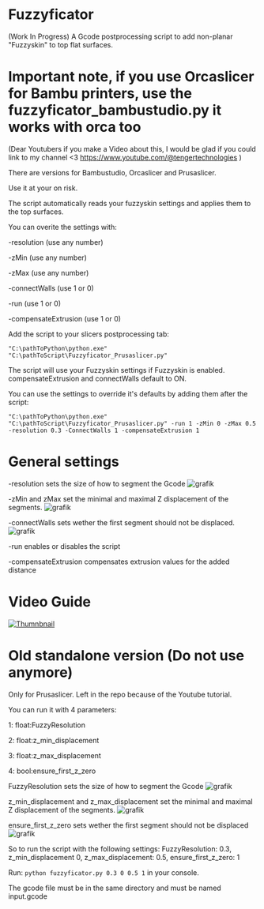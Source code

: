 # Fuzzyficator
(Work In Progress) A Gcode postprocessing script to add non-planar "Fuzzyskin" to top flat surfaces. 

# Important note, if you use Orcaslicer for Bambu printers, use the fuzzyficator_bambustudio.py it works with orca too 

(Dear Youtubers if you make a Video about this, I would be glad if you could link to my channel <3 https://www.youtube.com/@tengertechnologies ) 

There are versions for Bambustudio, Orcaslicer and Prusaslicer. 

Use it at your on risk.

The script automatically reads your fuzzyskin settings and applies them to the top surfaces. 

You can overite the settings with:

-resolution (use any number)

-zMin (use any number)

-zMax (use any number)

-connectWalls (use 1 or 0)

-run (use 1 or 0)

-compensateExtrusion (use 1 or 0)

Add the script to your slicers postprocessing tab:

`"C:\pathToPython\python.exe" "C:\pathToScript\Fuzzyficator_Prusaslicer.py"`

The script will use your Fuzzyskin settings if Fuzzyskin is enabled. compensateExtrusion and connectWalls default to ON.

You can use the settings to override it's defaults by adding them after the script:

`"C:\pathToPython\python.exe" "C:\pathToScript\Fuzzyficator_Prusaslicer.py" -run 1 -zMin 0 -zMax 0.5 -resolution 0.3 -ConnectWalls 1 -compensateExtrusion 1`



# General settings

-resolution sets the size of how to segment the Gcode
![grafik](https://github.com/user-attachments/assets/ec9a2832-ebee-4b15-a821-e848d71073ec)

-zMin and zMax set the minimal and maximal Z displacement of the segments.
![grafik](https://github.com/user-attachments/assets/0e9c0c30-0c61-4df0-ae76-dbe2a4c6e381)

-connectWalls sets wether the first segment should not be displaced. 
![grafik](https://github.com/user-attachments/assets/a2874fcf-e2fa-4440-a6c1-b58d4f6bc080)

-run enables or disables the script

-compensateExtrusion compensates extrusion values for the added distance 


# Video Guide



[![Thumnbnail](http://img.youtube.com/vi/85FJl5P0AoU/0.jpg)](http://www.youtube.com/watch?v=85FJl5P0AoU)



# Old standalone version (Do not use anymore)

Only for Prusaslicer. Left in the repo because of the Youtube tutorial. 

You can run it with 4 parameters:

1: float:FuzzyResolution

2: float:z_min_displacement

3: float:z_max_displacement

4: bool:ensure_first_z_zero

FuzzyResolution sets the size of how to segment the Gcode
![grafik](https://github.com/user-attachments/assets/ec9a2832-ebee-4b15-a821-e848d71073ec)

z_min_displacement and z_max_displacement set the minimal and maximal Z displacement of the segments.
![grafik](https://github.com/user-attachments/assets/0e9c0c30-0c61-4df0-ae76-dbe2a4c6e381)

ensure_first_z_zero sets wether the first segment should not be displaced
![grafik](https://github.com/user-attachments/assets/a2874fcf-e2fa-4440-a6c1-b58d4f6bc080)

So to run the script with the following settings: FuzzyResolution: 0.3, z_min_displacement 0, z_max_displacement: 0.5, ensure_first_z_zero: 1

Run: `python fuzzyficator.py 0.3 0 0.5 1` in your console.

The gcode file must be in the same directory and must be named input.gcode
